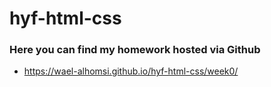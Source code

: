 # hyf-html-css
<h3>Here you can find my homework hosted via Github</h3>
<ul>
  <li><a target="_blank" href="https://wael-alhomsi.github.io/hyf-html-css/week0/">https://wael-alhomsi.github.io/hyf-html-css/week0/</a></li>
</ul>
